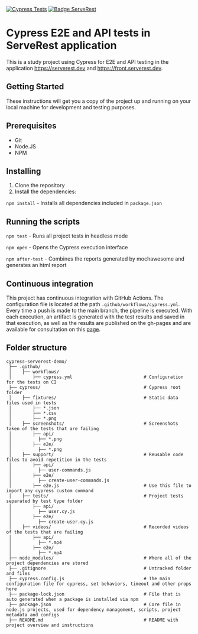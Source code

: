 [![Cypress Tests](https://github.com/Samska/cypress-serverest/actions/workflows/cypress.yml/badge.svg)](https://github.com/Samska/cypress-serverest/actions/workflows/cypress.yml)
[![Badge ServeRest](https://img.shields.io/badge/API-ServeRest-green)](https://github.com/ServeRest/ServeRest/)

# Cypress E2E and API tests in ServeRest application

This is a study project using Cypress for E2E and API testing in the application <https://serverest.dev> and <https://front.serverest.dev>.

## Getting Started

These instructions will get you a copy of the project up and running on your local machine for development and testing purposes.

## Prerequisites

- Git
- Node.JS
- NPM

## Installing

1. Clone the repository
2. Install the dependencies:

`npm install` - Installs all dependencies included in `package.json`

## Running the scripts

`npm test` - Runs all project tests in headless mode

`npm open` - Opens the Cypress execution interface

`npm after-test` - Combines the reports generated by mochawesome and generates an html report

## Continuous integration

This project has continuous integration with GitHub Actions. The configuration file is located at the path `.github/workflows/cypress.yml`. Every time a push is made to the main branch, the pipeline is executed. With each execution, an artifact is generated with the test results and saved in that execution, as well as the results are published on the gh-pages and are available for consultation on this [page](https://samska.github.io/cypress-serverest/report.html).

## Folder structure

```
cypress-serverest-demo/          
 ├── .github/                               
 │    ├── workflows/                        
 │        ├── cypress.yml                           # Configuration for the tests on CI           
 ├── cypress/                                       # Cypress root folder                               
 │    ├── fixtures/                                 # Static data files used in tests
 │        ├── *.json                     
 │        ├── *.csv                     
 │        ├── *.png
 │    ├── screenshots/                              # Screenshots taken of the tests that are failing
 │        ├── api/
 │          ├── *.png
 │        ├── e2e/
 │          ├── *.png
 │    ├── support/                                  # Reusable code files to avoid repetition in the tests
 │        ├── api/
 │          ├── user-commands.js
 │        ├── e2e/
 │          ├── create-user-commands.js
 │        ├── e2e.js                                # Use this file to import any cypress custom command
 │    ├── tests/                                    # Project tests separated by test type folder     
 │        ├── api/
 │          ├── user.cy.js
 │        ├── e2e/
 │          ├── create-user.cy.js
 │    ├── videos/                                   # Recorded videos of the tests that are failing
 │        ├── api/
 │          ├── *.mp4
 │        ├── e2e/
 │          ├── *.mp4
 ├── node_modules/                                  # Where all of the project dependencies are stored
 ├── .gitignore                                     # Untracked folder and files
 ├── cypress.config.js                              # The main configuration file for cypress, set behaviors, timeout and other props here
 ├── package-lock.json                              # File that is auto generated when a package is installed via npm      
 ├── package.json                                   # Core file in node.js projects, used for dependency management, scripts, project metadata and configs
 ├── README.md                                      # README with project overview and instructions
```
